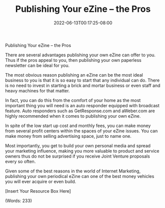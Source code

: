 ﻿---
title: "Publishing Your eZine – the Pros"
date: 2022-06-13T00:17:25-08:00
description: "Newsletter Publishing Tips for Web Success"
featured_image: "/images/Newsletter Publishing.jpg"
tags: ["Newsletter Publishing"]
---

Publishing Your eZine – the Pros


There are several advantages publishing your own eZine can offer to you. Thus if the pros appeal to you, then publishing your own paperless newsletter can be ideal for you.

The most obvious reason publishing an eZine can be the most ideal business to you is that it is so easy to start that any individual can do. There is no need to invest in starting a brick and mortar business or even staff and heavy machines for that matter.

In fact, you can do this from the comfort of your home as the most important thing you will need is an auto responder equipped with broadcast feature. Auto responders such as GetResponse.com and aWeber.com are highly recommended when it comes to publishing your own eZine.

In spite of the low start up cost and monthly fees, you can make money from several profit centers within the spaces of your eZine issues. You can make money from selling advertising space, just to name one.

Most importantly, you get to build your own personal media and spread your marketing influence, making you more valuable to product and service owners thus do not be surprised if you receive Joint Venture proposals every so often.

Given some of the best reasons in the world of Internet Marketing, publishing your own periodical eZine can one of the best money vehicles you will ever acquire or even build.


[Insert Your Resource Box Here]

(Words: 233)




